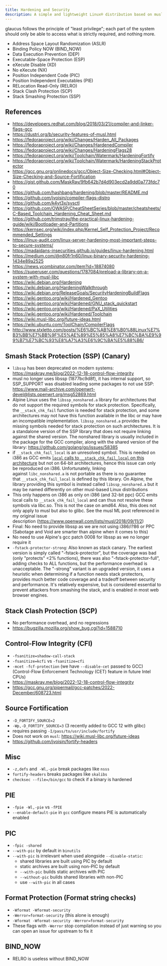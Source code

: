 ```yaml
---
title: Hardening and Security
description: A simple and lightweight Linux® distribution based on musl libc and toybox
---
```


glaucus follows the principle of "least privilege"; each part of the system
should only be able to access what is strictly required, and nothing more.

- Address Space Layout Randomization (ASLR)
- Binding Policy NOW (BIND_NOW)
- Data Execution Prevention (DEP)
- Executable-Space Protection (ESP)
- eXecute Disable (XD)
- No eXecute (NX)
- Position Independent Code (PIC)
- Position Independent Executables (PIE)
- RELocation Read-Only (RELRO)
- Stack Clash Protection (SCP)
- Stack Smashing Protection (SSP)

## References
- https://developers.redhat.com/blog/2018/03/21/compiler-and-linker-flags-gcc
- https://dustri.org/b/security-features-of-musl.html
- https://fedoraproject.org/wiki/Changes/Harden_All_Packages
- https://fedoraproject.org/wiki/Changes/HardenedCompiler
- https://fedoraproject.org/wiki/Changes/HardeningFlags28
- https://fedoraproject.org/wiki/Toolchain/Watermark/HardeningFortify
- https://fedoraproject.org/wiki/Toolchain/Watermark/HardeningStackProtector
- https://gcc.gnu.org/onlinedocs/gcc/Object-Size-Checking.html#Object-Size-Checking-and-Source-Fortification
- https://gist.github.com/MaskRay/9fb642b7d4d903ecd2a9dd0a773fdc70
- https://github.com/hashbang/hardening/blob/master/README.md
- https://github.com/jvoisin/compiler-flags-distro
- https://github.com/k4yt3x/sysctl
- https://github.com/OWASP/CheatSheetSeries/blob/master/cheatsheets/C-Based_Toolchain_Hardening_Cheat_Sheet.md
- https://github.com/trimstray/the-practical-linux-hardening-guide/wiki/Bootloader-and-Partitions
- https://kernsec.org/wiki/index.php/Kernel_Self_Protection_Project/Recommended_Settings
- https://linux-audit.com/linux-server-hardening-most-important-steps-to-secure-systems/
- https://madaidans-insecurities.github.io/guides/linux-hardening.html
- https://medium.com/@n80fr1n60/linux-binary-security-hardening-1434e89a2525
- https://news.ycombinator.com/item?id=18874080
- https://superuser.com/questions/1787084/preload-a-library-on-a-system-with-musl-libc
- https://wiki.debian.org/Hardening
- https://wiki.debian.org/HardeningWalkthrough
- https://wiki.debian.org/ReleaseGoals/SecurityHardeningBuildFlags
- https://wiki.gentoo.org/wiki/Hardened_Gentoo
- https://wiki.gentoo.org/wiki/Hardened/GNU_stack_quickstart
- https://wiki.gentoo.org/wiki/Hardened/PaX_Utilities
- https://wiki.gentoo.org/wiki/Hardened/Toolchain
- https://wiki.musl-libc.org/future-ideas.html
- https://wiki.ubuntu.com/ToolChain/CompilerFlags
- http://www.stxletto.com/posts/%E6%BC%AB%E8%B0%88Linux%E7%B3%BB%E7%BB%9F%E5%AE%89%E5%85%A8%E7%BC%BA%E9%99%B7%E7%BC%93%E8%A7%A3%E6%9C%BA%E5%88%B6/

## Smash Stack Protection (SSP) (Canary)
- `libssp` has been deprecated on modern systems: https://maskray.me/blog/2022-12-18-control-flow-integrity
- musl no longer uses libssp (1877bc9d8f), it has internal support, so SSP_SUPPORT was disabled leading some packages to not use SSP: https://www.mail-archive.com/openwrt-devel@lists.openwrt.org/msg52869.html
- Alpine Linux uses the `libssp_nonshared.a` library for architectures that do not support the required symbols for stack protection. Specifically, the `__stack_chk_fail` function is needed for stack protection, and some architectures may not have this function available in the libc or may have an incompatible implementation. `libssp_nonshared.a` provides the missing symbols needed for stack protection on such architectures. It is a standalone version of the SSP library that does not require linking against the shared version. The nonshared library is usually included in the package for the GCC compiler, along with the shared version of the library: https://github.com/golang/go/issues/58385
- if `__stack_chk_fail_local` is an unresolved symbol. This is needed on i386 as GCC emits [`local` calls to `__stack_chk_fail_local` on this architecture](https://www.openwall.com/lists/musl/2018/09/11/2) but not on 64-bit architectures, hence this issue can only be reproduced on i386. Unfortunately, linking against `libc_nonshared.a` is not portable as there is no guarantee that `__stack_chk_fail_local` is defined by this library. On Alpine, the library providing this symbol is instead called `libssp_nonshared.a` but it may be named differently on other musl-based Linux distributions
- This only happens on i386 as only on i386 (and 32-bit ppc) GCC emits local calls to `__stack_chk_fail_local` and can thus not resolve these symbols via libc.so. This is not the case on amd64. Also, this does not only apply to musl but also to glibc. See the musl ML post referenced in my original issue description (https://www.openwall.com/lists/musl/2018/09/11/2)
- Final: No need to provide libssp as we are not using i386/i?86 or PPC (Sabotage and Void are smarter than alpine when it comes to this)
- No need to use Alpine's gcc patch 0008 for libssp as we no longer require it
- `-fstack-protector-strong`: Also known as stack canary. The earliest version is simply called "-fstack-protector", but the coverage was bad (only "protects" <2% functions), there was also "-fstack-protector-full", adding checks to ALL functions, but the performance overhead is unacceptable. The "-strong" variant is an upgraded version, it uses a heuristic when determining if a function needs stack protectors, provides much better code coverage and a tradeoff between security and performance. It's relatively expensive, but is considered essential to prevent attackers from smashing the stack, and is enabled in most web browser engines.

## Stack Clash Protection (SCP)
- No performance overhead, and no regressions
- https://bugzilla.mozilla.org/show_bug.cgi?id=1588710

## Control-Flow Integrity (CFI)
- `-fsanitize=shadow-call-stack`
- `-fsanitize=kcfi` vs `-fsanitize=cfi`
- `-mcet -fcf-protection` (we have `--disable-cet` passed to GCC) (Control-Flow Enforcement Technology (CET) feature in future Intel CPUs)
- https://maskray.me/blog/2022-12-18-control-flow-integrity
- https://gcc.gnu.org/pipermail/gcc-patches/2022-December/608723.html

## Source Fortification
- `-D_FORTIFY_SOURCE=2`
- `-Wp,-D_FORTIFY_SOURCE=3` (3 recently added to GCC 12 with glibc)
- requires passing `-I/pass/to/usr/include/fortify`
- Does not work on `musl`: https://wiki.musl-libc.org/future-ideas
- https://github.com/jvoisin/fortify-headers

## Misc
- `-z,defs` and` -Wl,-pie` break packages like `nsss`
- `fortify-headers` breaks packages like `skalibs`
- `checksec --file=/bin/gcc` to check if a binary is hardened

## PIE
- `-fpie -Wl,-pie` vs `-fPIE`
- `--enable-default-pie` in `gcc` configure means PIE is automatically enabled

## PIC
- `-fpic -shared`
- `--with-pic` by default in `binutils`
- `--with-pic` is irrelevant when used alongside `--disable-static`:
  - shared libraries are built using PIC by default
  - static archives are built using non-PIC by default
  - `--with-pic` builds static archives with PIC
  - `--without-pic` builds shared libraries with non-PIC
  - use `--with-pic` in all cases

## Format Protection (Format string checks)
- `-Wformat -Wformat-security`
- `-Werror=format-security` (this alone is enough)
- `-Wformat -Wformat-security -Werror=format-security`
- These flags with `-Werror` stop compilation instead of just warning so you can open an issue for upstream to fix it

## BIND_NOW
- RELRO is useless without BIND_NOW
